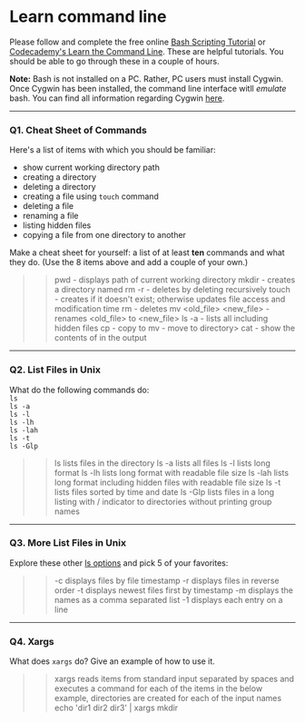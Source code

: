 # Learn command line

Please follow and complete the free online [Bash Scripting Tutorial](https://ryanstutorials.net/bash-scripting-tutorial/) or [Codecademy's Learn the Command Line](https://www.codecademy.com/learn/learn-the-command-line). These are helpful tutorials. You should be able to go through these in a couple of hours.

**Note:** Bash is not installed on a PC. Rather, PC users must install Cygwin. Once Cygwin has been installed, the command line interface witll _emulate_ bash. You can find all information regarding Cygwin [here](https://www.cygwin.com/).

---

### Q1.  Cheat Sheet of Commands  

Here's a list of items with which you should be familiar:  
* show current working directory path
* creating a directory
* deleting a directory
* creating a file using `touch` command
* deleting a file
* renaming a file
* listing hidden files
* copying a file from one directory to another

Make a cheat sheet for yourself: a list of at least **ten** commands and what they do.  (Use the 8 items above and add a couple of your own.)  

> > pwd - displays path of current working directory
> > mkdir <directory> - creates a directory named <directory>
> > rm -r <directory> - deletes <directory> by deleting recursively
> > touch <file> - creates <file> if it doesn't exist; otherwise updates file access and modification time
> > rm <file> - deletes <file>
> > mv <old_file> <new_file> - renames <old_file> to <new_file>
> > ls -a - lists all including hidden files
> > cp <file> <directory> - copy <file> to <directory>
> > mv <file> <directory> - move <file> to directory>
> > cat <file> - show the contents of <file> in the output

---

### Q2.  List Files in Unix   

What do the following commands do:  
`ls`  
`ls -a`  
`ls -l`  
`ls -lh`  
`ls -lah`  
`ls -t`  
`ls -Glp`  

> > ls lists files in the directory
> > ls -a lists all files
> > ls -l lists long format
> > ls -lh lists long format with readable file size
> > ls -lah lists long format including hidden files with readable file size
> > ls -t lists files sorted by time and date
> > ls -Glp lists files in a long listing with / indicator to directories without printing group names

---

### Q3.  More List Files in Unix  

Explore these other [ls options](http://www.techonthenet.com/unix/basic/ls.php) and pick 5 of your favorites:

> > -c displays files by file timestamp
> > -r displays files in reverse order
> > -t displays newest files first by timestamp
> > -m displays the names as a comma separated list
> > -1 displays each entry on a line

---

### Q4.  Xargs   

What does `xargs` do? Give an example of how to use it.

> > xargs reads items from standard input separated by spaces and executes a command for each of the items
> > in the below example, directories are created for each of the input names 
> > echo 'dir1 dir2 dir3' | xargs mkdir

